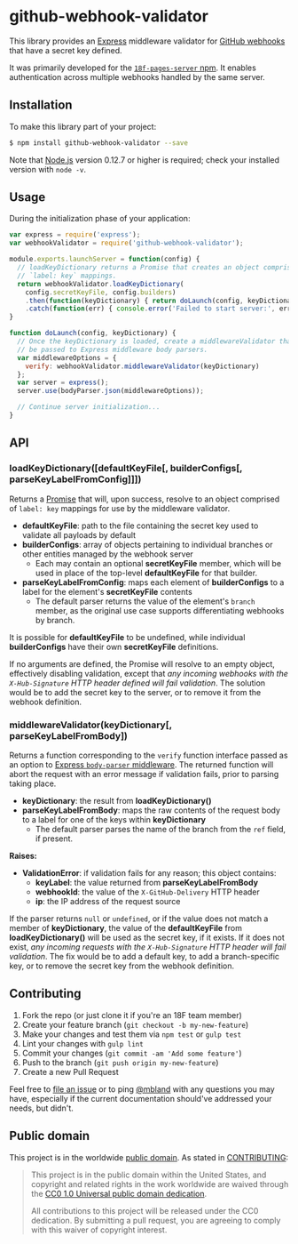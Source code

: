 # github-webhook-validator

This library provides an [Express](https://www.npmjs.com/package/express)
middleware validator for [GitHub webhooks](https://developer.github.com/webhooks/)
that have a secret key defined.

It was primarily developed for the [`18f-pages-server`
npm](https://www.npmjs.com/package/18f-pages-server). It enables
authentication across multiple webhooks handled by the same server.

## Installation

To make this library part of your project:

```sh
$ npm install github-webhook-validator --save
```

Note that [Node.js](https://nodejs.org/) version 0.12.7 or higher is required;
check your installed version with `node -v`.

## Usage

During the initialization phase of your application:

```js
var express = require('express');
var webhookValidator = require('github-webhook-validator');

module.exports.launchServer = function(config) {
  // loadKeyDictionary returns a Promise that creates an object comprised of
  // `label: key` mappings.
  return webhookValidator.loadKeyDictionary(
    config.secretKeyFile, config.builders)
    .then(function(keyDictionary) { return doLaunch(config, keyDictionary); })
    .catch(function(err) { console.error('Failed to start server:', err); });
}

function doLaunch(config, keyDictionary) {
  // Once the keyDictionary is loaded, create a middlewareValidator that can
  // be passed to Express middleware body parsers.
  var middlewareOptions = {
    verify: webhookValidator.middlewareValidator(keyDictionary)
  };
  var server = express();
  server.use(bodyParser.json(middlewareOptions));

  // Continue server initialization...
}
```

## API

### loadKeyDictionary([defaultKeyFile[, builderConfigs[, parseKeyLabelFromConfig]]])

Returns a [Promise](https://developer.mozilla.org/en-US/docs/Web/JavaScript/Reference/Global_Objects/Promise)
that will, upon success, resolve to an object comprised of `label: key`
mappings for use by the middleware validator.

* **defaultKeyFile**: path to the file containing the secret key used to
  validate all payloads by default
* **builderConfigs**: array of objects pertaining to individual branches or
  other entities managed by the webhook server
  * Each may contain an optional **secretKeyFile** member, which will be used
    in place of the top-level **defaultKeyFile** for that builder.
* **parseKeyLabelFromConfig**: maps each element of **builderConfigs** to a
  label for the element's **secretKeyFile** contents
  * The default parser returns the value of the element's `branch` member,
    as the original use case supports differentiating webhooks by branch.

It is possible for **defaultKeyFile** to be undefined, while individual
**builderConfigs** have their own **secretKeyFile** definitions.

If no arguments are defined, the Promise will resolve to an empty object,
effectively disabling validation, except that _any incoming webhooks with the
`X-Hub-Signature` HTTP header defined will fail validation_. The solution
would be to add the secret key to the server, or to remove it from the webhook
definition.

### middlewareValidator(keyDictionary[, parseKeyLabelFromBody])

Returns a function corresponding to the `verify` function interface passed as
an option to [Express `body-parser` middleware](https://www.npmjs.com/package/body-parser).
The returned function will abort the request with an error message if
validation fails, prior to parsing taking place.

* **keyDictionary**: the result from **loadKeyDictionary()**
* **parseKeyLabelFromBody**: maps the raw contents of the request body to a
  label for one of the keys within **keyDictionary**
  * The default parser parses the name of the branch from the `ref` field, if
    present.

**Raises:**
* **ValidationError**: if validation fails for any reason; this object
  contains:
  * **keyLabel**: the value returned from **parseKeyLabelFromBody**
  * **webhookId**: the value of the `X-GitHub-Delivery` HTTP header
  * **ip**: the IP address of the request source

If the parser returns `null` or `undefined`, or if the value does not match a
member of **keyDictionary**, the value of the **defaultKeyFile** from
**loadKeyDictionary()** will be used as the secret key, if it exists. If it
does not exist, _any incoming requests with the `X-Hub-Signature` HTTP header
will fail validation_. The fix would be to add a default key, to add a
branch-specific key, or to remove the secret key from the webhook definition.

## Contributing

1. Fork the repo (or just clone it if you're an 18F team member)
2. Create your feature branch (`git checkout -b my-new-feature`)
3. Make your changes and test them via `npm test` or `gulp test`
4. Lint your changes with `gulp lint`
5. Commit your changes (`git commit -am 'Add some feature'`)
6. Push to the branch (`git push origin my-new-feature`)
7. Create a new Pull Request

Feel free to [file an issue](https://github.com/18F/github-webhook-validator/issues)
or to ping [@mbland](https://github.com/mbland) with any questions you may
have, especially if the current documentation should've addressed your needs,
but didn't.

## Public domain

This project is in the worldwide [public domain](LICENSE.md). As stated in
[CONTRIBUTING](CONTRIBUTING.md):

> This project is in the public domain within the United States, and copyright
> and related rights in the work worldwide are waived through the
> [CC0 1.0 Universal public domain dedication](https://creativecommons.org/publicdomain/zero/1.0/).
>
> All contributions to this project will be released under the CC0 dedication.
> By submitting a pull request, you are agreeing to comply with this waiver of
> copyright interest.
